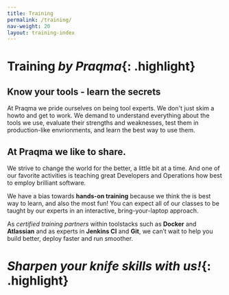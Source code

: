 ```yaml
---
title: Training
permalink: /training/
nav-weight: 20
layout: training-index
---
```


# Training _by Praqma_{: .highlight}

## Know your tools - learn the secrets
At Praqma we pride ourselves on being tool experts.  We don't just skim a howto
and get to work.  We demand to understand everything about the tools we use,
evaluate their strengths and weaknesses, test them in production-like
envrionments, and learn the best way to use them.

## At Praqma we like to share.
We strive to change the world for the better, a little bit at a time.
And one of our favorite activities is teaching great Developers and Operations
how best to employ brilliant software.

We have a bias towards **hands-on training** because we think the is best way
to learn, and also the most fun!  You can expect all of our classes to be
taught by our experts in an interactive, bring-your-laptop approach.

As *certified training partners* within toolstacks such as **Docker** and
**Atlassian** and as experts in **Jenkins CI** and **Git**, we can’t wait to
help you build better, deploy faster and run smoother.

# _Sharpen your knife skills with us!_{: .highlight}
